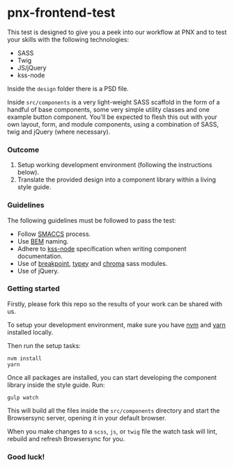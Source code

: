 # pnx-frontend-test

This test is designed to give you a peek into our workflow at PNX and to test your skills with the following technologies:

- SASS
- Twig
- JS/jQuery
- kss-node

Inside the `design` folder there is a PSD file.

Inside `src/components` is a very light-weight SASS scaffold in the form of
a handful of base components, some very simple utility classes and one example
button component. You'll be expected to flesh this out with your own layout,
form, and module components, using a combination of SASS, twig and jQuery (where necessary).

### Outcome

1. Setup working development environment (following the instructions below).
2. Translate the provided design into a component library within a living style guide.

### Guidelines

The following guidelines must be followed to pass the test:

- Follow [SMACCS](https://smacss.com/) process.
- Use [BEM](http://getbem.com/naming/) naming.
- Adhere to [kss-node](https://github.com/kss-node/kss/blob/spec/SPEC.md) specification when writing component documentation.
- Use of [breakpoint](https://github.com/at-import/breakpoint), [typey](https://github.com/jptaranto/typey) and [chroma](https://github.com/JohnAlbin/chroma) sass modules.
- Use of jQuery.

### Getting started

Firstly, please fork this repo so the results of your work can be shared with us.

To setup your development environment, make sure you have [nvm](https://github.com/creationix/nvm#installation) and [yarn](https://yarnpkg.com/en/docs/install#mac-tab) installed locally.

Then run the setup tasks:

```
nvm install
yarn
```

Once all packages are installed, you can start developing the component library
inside the style guide. Run:

```
gulp watch
```

This will build all the files inside the `src/components` directory and start
the Browsersync server, opening it in your default browser.

When you make changes to a `scss`, `js`, or `twig` file the watch
task will lint, rebuild and refresh Browsersync for you.

### Good luck!
